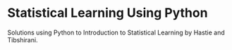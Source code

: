 # Statistical Learning Using Python
Solutions using Python to Introduction to Statistical Learning by Hastie and Tibshirani. 
